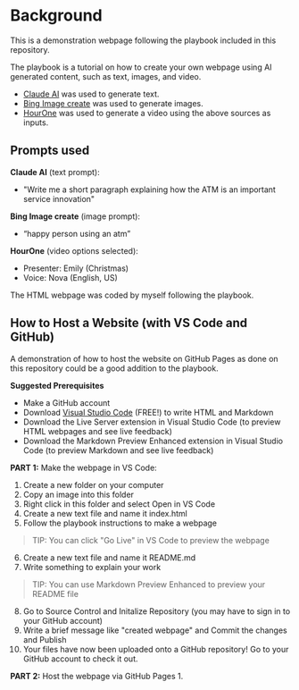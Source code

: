 # Background
This is a demonstration webpage following the playbook included in this repository.

The playbook is a tutorial on how to create your own webpage using AI generated content, such as text, images, and video.

* [Claude AI](https://claude.ai/) was used to generate text.
* [Bing Image create](https://www.bing.com/images/create/) was used to generate images.
* [HourOne](https://hourone.ai/) was used to generate a video using the above sources as inputs.

## Prompts used

**Claude AI** (text prompt):
* "Write me a short paragraph explaining how the ATM is an important service innovation"

**Bing Image create** (image prompt):
* “happy person using an atm”

**HourOne** (video options selected):
* Presenter: Emily (Christmas)
* Voice: Nova (English, US)

The HTML webpage was coded by myself following the playbook.

## How to Host a Website (with VS Code and GitHub)

A demonstration of how to host the website on GitHub Pages as done on this repository could be a good addition to the playbook.

**Suggested Prerequisites**
* Make a GitHub account
* Download [Visual Studio Code](https://code.visualstudio.com/download) (FREE!) to write HTML and Markdown
* Download the Live Server extension in Visual Studio Code (to preview HTML webpages and see live feedback)
* Download the Markdown Preview Enhanced extension in Visual Studio Code (to preview Markdown and see live feedback)

**PART 1:** Make the webpage in VS Code:
1. Create a new folder on your computer
2. Copy an image into this folder
3. Right click in this folder and select Open in VS Code
4. Create a new text file and name it index.html
5. Follow the playbook instructions to make a webpage
> TIP: You can click "Go Live" in VS Code to preview the webpage
6. Create a new text file and name it README.md
7. Write something to explain your work
> TIP: You can use Markdown Preview Enhanced to preview your README file
8. Go to Source Control and Initalize Repository (you may have to sign in to your GitHub account)
9. Write a brief message like "created webpage" and Commit the changes and Publish
10. Your files have now been uploaded onto a GitHub repository! Go to your GitHub account to check it out.

**PART 2:** Host the webpage via GitHub Pages
1. 







